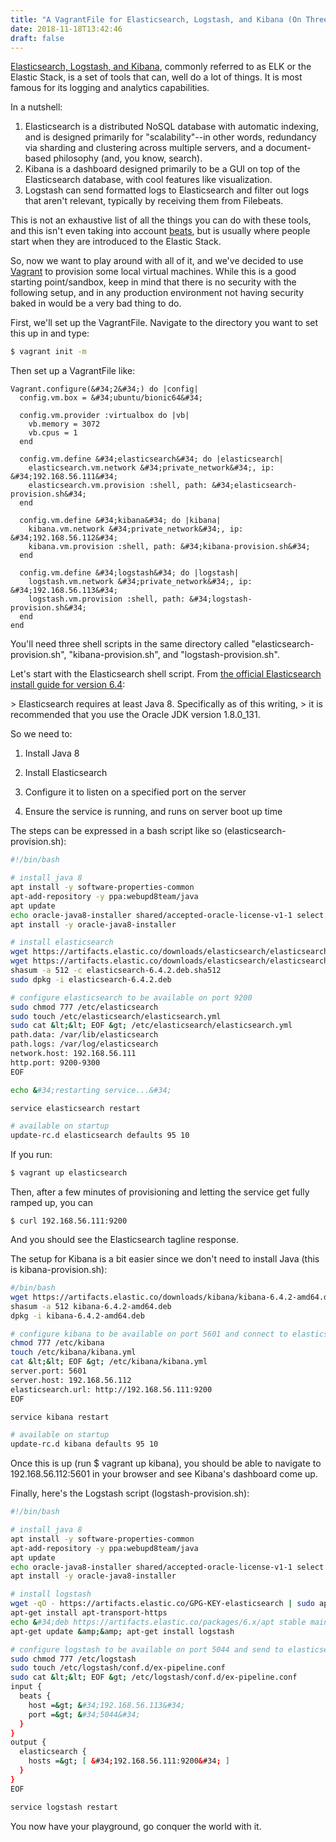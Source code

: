 ```yaml
---
title: "A VagrantFile for Elasticsearch, Logstash, and Kibana (On Three Different Servers)"
date: 2018-11-18T13:42:46
draft: false
---
```


[Elasticsearch, Logstash, and Kibana](https://www.elastic.co/), commonly referred to as ELK or the Elastic Stack, is a set of tools that can, well do a lot of things. It is most famous for its logging and analytics capabilities.

In a nutshell:

1. Elasticsearch is a distributed NoSQL database with automatic indexing, and is designed primarily for &#34;scalability&#34;--in other words, redundancy via sharding and clustering across multiple servers, and a document-based philosophy (and, you know, search).
2. Kibana is a dashboard designed primarily to be a GUI on top of the Elasticsearch database, with cool features like visualization.
3. Logstash can send formatted logs to Elasticsearch and filter out logs that aren&#39;t relevant, typically by receiving them from Filebeats.

This is not an exhaustive list of all the things you can do with these tools, and this isn&#39;t even taking into account [beats](https://www.elastic.co/products/beats), but is usually where people start when they are introduced to the Elastic Stack.

So, now we want to play around with all of it, and we&#39;ve decided to use [Vagrant](https://www.vagrantup.com/) to provision some local virtual machines. While this is a good starting point/sandbox, keep in mind that there is no security with the following setup, and in any production environment not having security baked in would be a very bad thing to do.

First, we&#39;ll set up the VagrantFile. Navigate to the directory you want to set this up in and type:

```bash
$ vagrant init -m
```

Then set up a VagrantFile like:

```
Vagrant.configure(&#34;2&#34;) do |config|
  config.vm.box = &#34;ubuntu/bionic64&#34;

  config.vm.provider :virtualbox do |vb|
    vb.memory = 3072
    vb.cpus = 1
  end

  config.vm.define &#34;elasticsearch&#34; do |elasticsearch|
    elasticsearch.vm.network &#34;private_network&#34;, ip: &#34;192.168.56.111&#34;
    elasticsearch.vm.provision :shell, path: &#34;elasticsearch-provision.sh&#34;
  end

  config.vm.define &#34;kibana&#34; do |kibana|
    kibana.vm.network &#34;private_network&#34;, ip: &#34;192.168.56.112&#34;
    kibana.vm.provision :shell, path: &#34;kibana-provision.sh&#34;
  end

  config.vm.define &#34;logstash&#34; do |logstash|
    logstash.vm.network &#34;private_network&#34;, ip: &#34;192.168.56.113&#34;
    logstash.vm.provision :shell, path: &#34;logstash-provision.sh&#34;
  end
end
```

You&#39;ll need three shell scripts in the same directory called &#34;elasticsearch-provision.sh&#34;, &#34;kibana-provision.sh&#34;, and &#34;logstash-provision.sh&#34;.

Let&#39;s start with the Elasticsearch shell script. From [the official Elasticsearch install guide for version 6.4](https://www.elastic.co/guide/en/elasticsearch/reference/6.4/index.html):

&gt; Elasticsearch requires at least Java 8. Specifically as of this writing,
&gt; it is recommended that you use the Oracle JDK version 1.8.0\_131.

So we need to:

1. Install Java 8

2. Install Elasticsearch
3. Configure it to listen on a specified port on the server
4. Ensure the service is running, and runs on server boot up time

The steps can be expressed in a bash script like so (elasticsearch-provision.sh):

```bash
#!/bin/bash

# install java 8
apt install -y software-properties-common
apt-add-repository -y ppa:webupd8team/java
apt update
echo oracle-java8-installer shared/accepted-oracle-license-v1-1 select true | /usr/bin/debconf-set-selections
apt install -y oracle-java8-installer

# install elasticsearch
wget https://artifacts.elastic.co/downloads/elasticsearch/elasticsearch-6.4.2.deb
wget https://artifacts.elastic.co/downloads/elasticsearch/elasticsearch-6.4.2.deb.sha512
shasum -a 512 -c elasticsearch-6.4.2.deb.sha512
sudo dpkg -i elasticsearch-6.4.2.deb

# configure elasticsearch to be available on port 9200
sudo chmod 777 /etc/elasticsearch
sudo touch /etc/elasticsearch/elasticsearch.yml
sudo cat &lt;&lt; EOF &gt; /etc/elasticsearch/elasticsearch.yml
path.data: /var/lib/elasticsearch
path.logs: /var/log/elasticsearch
network.host: 192.168.56.111
http.port: 9200-9300
EOF

echo &#34;restarting service...&#34;

service elasticsearch restart

# available on startup
update-rc.d elasticsearch defaults 95 10

```

If you run:

```bash
$ vagrant up elasticsearch

```

Then, after a few minutes of provisioning and letting the service get fully ramped up, you can

```
$ curl 192.168.56.111:9200

```

And you should see the Elasticsearch tagline response.

The setup for Kibana is a bit easier since we don&#39;t need to install Java (this is kibana-provision.sh):

```bash
#/bin/bash
wget https://artifacts.elastic.co/downloads/kibana/kibana-6.4.2-amd64.deb
shasum -a 512 kibana-6.4.2-amd64.deb
dpkg -i kibana-6.4.2-amd64.deb

# configure kibana to be available on port 5601 and connect to elasticsearch instance
chmod 777 /etc/kibana
touch /etc/kibana/kibana.yml
cat &lt;&lt; EOF &gt; /etc/kibana/kibana.yml
server.port: 5601
server.host: 192.168.56.112
elasticsearch.url: http://192.168.56.111:9200
EOF

service kibana restart

# available on startup
update-rc.d kibana defaults 95 10

```

Once this is up (run $ vagrant up kibana), you should be able to navigate to 192.168.56.112:5601 in your browser and see Kibana&#39;s dashboard come up.

Finally, here&#39;s the Logstash script (logstash-provision.sh):

```bash
#!/bin/bash

# install java 8
apt install -y software-properties-common
apt-add-repository -y ppa:webupd8team/java
apt update
echo oracle-java8-installer shared/accepted-oracle-license-v1-1 select true | /usr/bin/debconf-set-selections
apt install -y oracle-java8-installer

# install logstash
wget -qO - https://artifacts.elastic.co/GPG-KEY-elasticsearch | sudo apt-key add -
apt-get install apt-transport-https
echo &#34;deb https://artifacts.elastic.co/packages/6.x/apt stable main&#34; | sudo tee -a /etc/apt/sources.list.d/elastic-6.x.list
apt-get update &amp;&amp; apt-get install logstash

# configure logstash to be available on port 5044 and send to elasticsearch
sudo chmod 777 /etc/logstash
sudo touch /etc/logstash/conf.d/ex-pipeline.conf
sudo cat &lt;&lt; EOF &gt; /etc/logstash/conf.d/ex-pipeline.conf
input {
  beats {
    host =&gt; &#34;192.168.56.113&#34;
    port =&gt; &#34;5044&#34;
  }
}
output {
  elasticsearch {
    hosts =&gt; [ &#34;192.168.56.111:9200&#34; ]
  }
}
EOF

service logstash restart

```

You now have your playground, go conquer the world with it.
